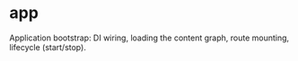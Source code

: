 # app

Application bootstrap: DI wiring, loading the content graph, route mounting, lifecycle (start/stop).
